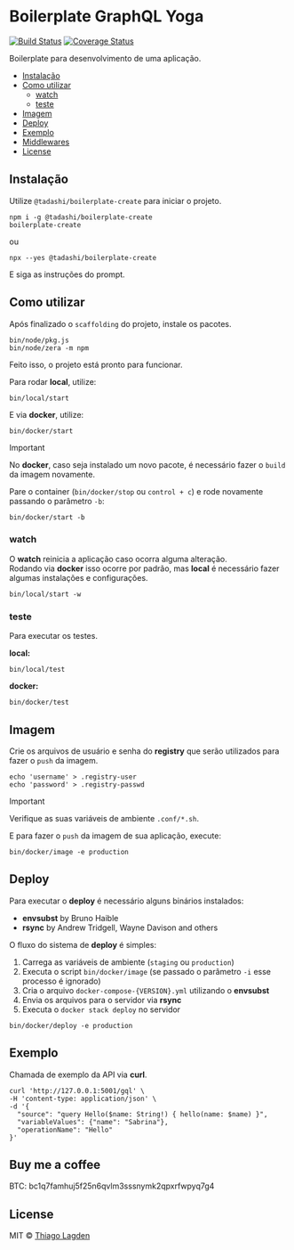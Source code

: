 # Boilerplate GraphQL Yoga

[![Build Status][ci-img]][ci]
[![Coverage Status][coveralls-img]][coveralls]

[ci-img]: https://github.com/lagden/boilerplate-gql-yoga/actions/workflows/nodejs.yml/badge.svg
[ci]: https://github.com/lagden/boilerplate-gql-yoga/actions/workflows/nodejs.yml
[coveralls-img]: https://coveralls.io/repos/github/lagden/boilerplate-gql-yoga/badge.svg?branch=main
[coveralls]: https://coveralls.io/github/lagden/boilerplate-gql-yoga?branch=main

Boilerplate para desenvolvimento de uma aplicação.

- [Instalação](#instalação)
- [Como utilizar](#como-utilizar)
  - [watch](#watch)
  - [teste](#teste)
- [Imagem](#imagem)
- [Deploy](#deploy)
- [Exemplo](#exemplo)
- [Middlewares](#middlewares)
- [License](#license)

## Instalação

Utilize `@tadashi/boilerplate-create` para iniciar o projeto.

```
npm i -g @tadashi/boilerplate-create
boilerplate-create
```

ou

```
npx --yes @tadashi/boilerplate-create
```

E siga as instruções do prompt.

## Como utilizar

Após finalizado o `scaffolding` do projeto, instale os pacotes.

```shell
bin/node/pkg.js
bin/node/zera -m npm
```

Feito isso, o projeto está pronto para funcionar.

Para rodar **local**, utilize:

```shell
bin/local/start
```

E via **docker**, utilize:

```shell
bin/docker/start
```

> [!IMPORTANT]  
> No **docker**, caso seja instalado um novo pacote, é necessário fazer o `build` da imagem novamente.

Pare o container (`bin/docker/stop` ou `control + c`) e rode novamente passando o parâmetro `-b`:

```shell
bin/docker/start -b
```

### watch

O **watch** reinicia a aplicação caso ocorra alguma alteração.  
Rodando via **docker** isso ocorre por padrão, mas **local** é necessário fazer algumas instalações e configurações.

```shell
bin/local/start -w
```

### teste

Para executar os testes.

**local:**

```shell
bin/local/test
```

**docker:**

```shell
bin/docker/test
```

## Imagem

Crie os arquivos de usuário e senha do **registry** que serão utilizados para fazer o `push` da imagem.

```shell
echo 'username' > .registry-user
echo 'password' > .registry-passwd
```

> [!IMPORTANT]  
> Verifique as suas variáveis de ambiente `.conf/*.sh`.

E para fazer o `push` da imagem de sua aplicação, execute:

```shell
bin/docker/image -e production
```

## Deploy

Para executar o **deploy** é necessário alguns binários instalados:

- **envsubst** by Bruno Haible
- **rsync** by Andrew Tridgell, Wayne Davison and others

O fluxo do sistema de **deploy** é simples:

1. Carrega as variáveis de ambiente (`staging` ou `production`)
2. Executa o script `bin/docker/image` (se passado o parâmetro `-i` esse processo é ignorado)
3. Cria o arquivo `docker-compose-{VERSION}.yml` utilizando o **envsubst**
4. Envia os arquivos para o servidor via **rsync**
5. Executa o `docker stack deploy` no servidor

```shell
bin/docker/deploy -e production
```

## Exemplo

Chamada de exemplo da API via **curl**.

```shell
curl 'http://127.0.0.1:5001/gql' \
-H 'content-type: application/json' \
-d '{
  "source": "query Hello($name: String!) { hello(name: $name) }",
  "variableValues": {"name": "Sabrina"},
  "operationName": "Hello"
}'
```

## Buy me a coffee

BTC: bc1q7famhuj5f25n6qvlm3sssnymk2qpxrfwpyq7g4

## License

MIT © [Thiago Lagden](https://github.com/lagden)
